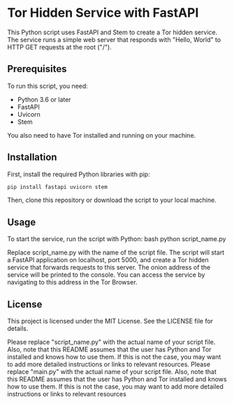 # Tor Hidden Service with FastAPI

This Python script uses FastAPI and Stem to create a Tor hidden service. The service runs a simple web server that responds with "Hello, World" to HTTP GET requests at the root ("/").

## Prerequisites

To run this script, you need:

- Python 3.6 or later
- FastAPI
- Uvicorn
- Stem

You also need to have Tor installed and running on your machine.

## Installation

First, install the required Python libraries with pip:

```bash
pip install fastapi uvicorn stem
```
Then, clone this repository or download the script to your local machine.
## Usage
To start the service, run the script with Python:
bash
python script_name.py

Replace script_name.py with the name of the script file.
The script will start a FastAPI application on localhost, port 5000, and create a Tor hidden service that forwards requests to this server. The onion address of the service will be printed to the console.
You can access the service by navigating to this address in the Tor Browser.
## License
This project is licensed under the MIT License. See the LICENSE file for details.

Please replace "script_name.py" with the actual name of your script file. Also, note that this README assumes that the user has Python and Tor installed and knows how to use them. If this is not the case, you may want to add more detailed instructions or links to relevant resources.
Please replace "main.py" with the actual name of your script file. Also, note that this README assumes that the user has Python and Tor installed and knows how to use them. If this is not the case, you may want to add more detailed instructions or links to relevant resources
